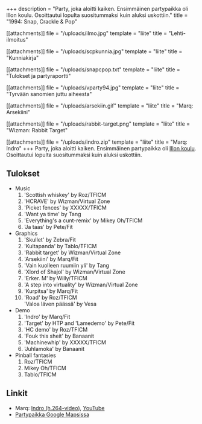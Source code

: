 +++
description = "Party, joka aloitti kaiken. Ensimmäinen partypaikka oli Illon koulu. Osoittautui lopulta suositummaksi kuin aluksi uskottiin."
title = "1994: Snap, Crackle & Pop"

[[attachments]]
file = "/uploads/ilmo.jpg"
template = "liite"
title = "Lehti-ilmoitus"

[[attachments]]
file = "/uploads/scpkunnia.jpg"
template = "liite"
title = "Kunniakirja"

[[attachments]]
file = "/uploads/snapcpop.txt"
template = "liite"
title = "Tulokset ja partyraportti"

[[attachments]]
file = "/uploads/vparty94.jpg"
template = "liite"
title = "Tyrvään sanomien juttu aiheesta"

[[attachments]]
file = "/uploads/arsekiin.gif"
template = "liite"
title = "Marq: Arsekiini"

[[attachments]]
file = "/uploads/rabbit-target.png"
template = "liite"
title = "Wizman: Rabbit Target"

[[attachments]]
file = "/uploads/indro.zip"
template = "liite"
title = "Marq: Indro"
+++
Party, joka aloitti kaiken. Ensimmäinen partypaikka oli [Illon koulu](http://www.illonkoulu.fi/). Osoittautui lopulta suositummaksi kuin aluksi uskottiin.

## Tulokset

* Music
  1. 'Scottish whiskey' by Roz/TFICM
  2. 'HCRAVE' by Wizman/Virtual Zone
  3. 'Picket fences' by XXXXX/TFICM
  4. 'Want ya time' by Tang
  5. 'Everything's a cunt-remix' by Mikey Oh/TFICM
  6. 'Ja taas' by Pete/Fit
* Graphics
  1. 'Skullet' by Zebra/Fit
  2. 'Kultapanda' by Tablo/TFICM
  3. 'Rabbit target' by Wizman/Virtual Zone
  4. 'Arsekiini' by Marq/Fit
  5. 'Vain kuolleen ruumiin yli' by Tang
  6. 'Xlord of Shajol' by Wizman/Virtual Zone
  7. 'Erker. M' by Willy/TFICM
  8. 'A step into virtuality' by Wizman/Virtual Zone
  9. 'Kurpitsa' by Marq/Fit
  10. 'Road' by Roz/TFICM<br>'Valoa läven päässä' by Vesa
* Demo
  1. 'Indro' by Marq/Fit
  2. 'Target' by HTP and 'Lamedemo' by Pete/Fit
  3. 'HC demo' by Roz/TFICM
  4. 'Fouk this sheit' by Banaanit
  5. 'Machinewhip' by XXXXX/TFICM
  6. 'Juhlamoka' by Banaanit
* Pinball fantasies
  1. Roz/TFICM
  2. Mikey Oh/TFICM
  3. Tablo/TFICM

## Linkit

* Marq: [Indro (h.264-video)](http://www.kameli.net/~marq/indro.mp4), [YouTube](http://www.youtube.com/watch?v=NiWn8175G8g)
* [Partypaikka Google Mapsissa](https://maps.google.com/maps?q=illon+koulu&amp;hl=en&amp;ll=61.210353,23.032837&amp;spn=0.03373,0.075788&amp;sll=61.338953,22.920675&amp;sspn=0.008439,0.018947&amp;t=h&amp;hq=illon+koulu&amp;z=14&amp;layer=c&amp;cbll=61.210529,23.032265&amp;panoid=OtX1LhWfEg7-Ec_GyUWHEQ&amp;cbp=12,54.78,,0,2.33)